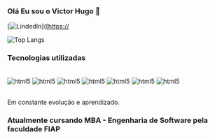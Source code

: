 ### Olá Eu sou o Victor Hugo 👋

[![LindedIn](https://img.shields.io/badge/LinkedIn-0077B5?style=for-the-badge&logo=linkedin&logoColor=white)]([[https://](https://www.linkedin.com/in/victor-hugo-sb?utm_source=share&utm_campaign=share_via&utm_content=profile&utm_medium=ios_app](http://linkedin.com/in/victor-hugo-sb))

![Top Langs](https://github-readme-stats.vercel.app/api/top-langs/?username=victor-sb&layout=compact)

### Tecnologias utilizadas
<div style="display: include_block"><br/>
<img align="center" alt="html5" src="https://img.shields.io/badge/HTML5-E34F26?style=for-the-badge&logo=html5&logoColor=white"/>
<img align="center" alt="html5" src="https://img.shields.io/badge/CSS3-1572B6?style=for-the-badge&logo=css3&logoColor=white"/>
<img align="center" alt="html5" src="https://img.shields.io/badge/JavaScript-F7DF1E?style=for-the-badge&logo=javascript&logoColor=black"/>
<img align="center" alt="html5" src="https://img.shields.io/badge/C%23-239120?style=for-the-badge&logo=c-sharp&logoColor=white"/>
<img align="center" alt="html5" src="https://img.shields.io/badge/.NET-5C2D91?style=for-the-badge&logo=.net&logoColor=white"/>
<img align="center" alt="html5" src="https://img.shields.io/badge/Python-14354C?style=for-the-badge&logo=python&logoColor=white"/>
<img align="center" alt="html5" src="https://img.shields.io/badge/MySQL-00000F?style=for-the-badge&logo=mysql&logoColor=white"/>
</div><br/>

Em constante evolução e aprendizado.

### Atualmente cursando MBA - Engenharia de Software pela faculdade FIAP
